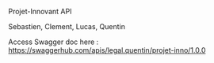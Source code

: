 Projet-Innovant API

Sebastien, Clement, Lucas, Quentin


Access Swagger doc here :
https://swaggerhub.com/apis/legal.quentin/projet-inno/1.0.0
